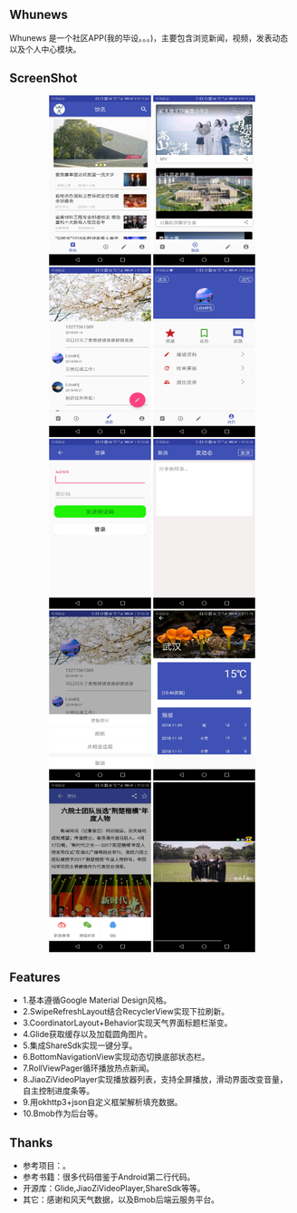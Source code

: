 ## Whunews
Whunews 是一个社区APP(我的毕设。。。)，主要包含浏览新闻，视频，发表动态以及个人中心模块。

## ScreenShot
<div align="center">
<img src="https://github.com/wertyou/Whunews/blob/master/file/news%20.jpg" width="180" height="300"/>

<img src="https://github.com/wertyou/Whunews/blob/master/file/video.jpg" width="180"  height="300"/>

<img src="https://github.com/wertyou/Whunews/blob/master/file/message.jpg" width="180"  height="300"/>

<img src="https://github.com/wertyou/Whunews/blob/master/file/user.jpg" width="180"  height="300"/>
</div>

<div align="center">
<img src="https://github.com/wertyou/Whunews/blob/master/file/login.jpg" width="180" height="300"/>

<img src="https://github.com/wertyou/Whunews/blob/master/file/message1.jpg" width="180"  height="300"/>

<img src="https://github.com/wertyou/Whunews/blob/master/file/photo.jpg" width="180"  height="300"/>

<img src="https://github.com/wertyou/Whunews/blob/master/file/weather.jpg" width="180"  height="300"/>

</div>
<div align="center">
<img src="https://github.com/wertyou/Whunews/blob/master/file/share.jpg" width="180" height="300"/>

<img src="https://github.com/wertyou/Whunews/blob/master/file/video1.jpg" width="180"  height="300"/>
</div>

## Features
* 1.基本遵循Google Material Design风格。
* 2.SwipeRefreshLayout结合RecyclerView实现下拉刷新。
* 3.CoordinatorLayout+Behavior实现天气界面标题栏渐变。
* 4.Glide获取缓存以及加载圆角图片。
* 5.集成ShareSdk实现一键分享。
* 6.BottomNavigationView实现动态切换底部状态栏。
* 7.RollViewPager循环播放热点新闻。
* 8.JiaoZiVideoPlayer实现播放器列表，支持全屏播放，滑动界面改变音量，自主控制进度条等。
* 9.用okhttp3+json自定义框架解析填充数据。
* 10.Bmob作为后台等。

## Thanks
* 参考项目：。
* 参考书籍：很多代码借鉴于Android第二行代码。
* 开源库：Glide,JiaoZiVideoPlayer,ShareSdk等等。
* 其它：感谢和风天气数据，以及Bmob后端云服务平台。
